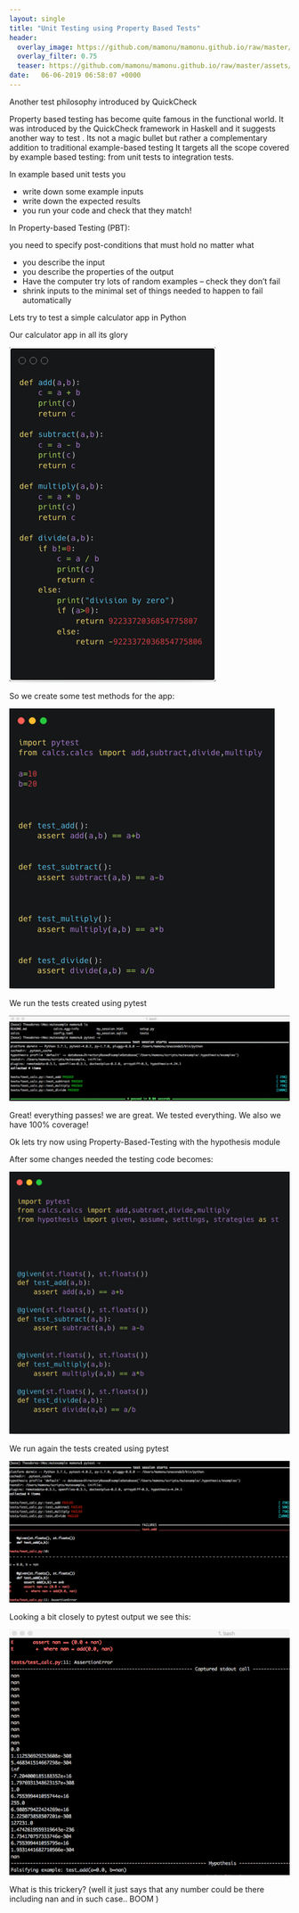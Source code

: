 ```yaml
---
layout: single
title: "Unit Testing using Property Based Tests"
header:
  overlay_image: https://github.com/mamonu/mamonu.github.io/raw/master/assets/hypt/cropped-bd1.jpg
  overlay_filter: 0.75
  teaser: https://github.com/mamonu/mamonu.github.io/raw/master/assets/hypt/cropped-bd1.jpg
date:   06-06-2019 06:58:07 +0000
---
```




Another test philosophy introduced by QuickCheck

Property based testing has become quite famous in the functional world. 
It was introduced by the QuickCheck framework in Haskell and it suggests another way to test . 
Its not a magic bullet but rather a complementary addition to traditional example-based testing 
It targets all the scope covered by example based testing: from unit tests to integration tests.


In example based unit tests you
- write down some example inputs
- write down the expected results
- you run your code and check that they match!

In Property-based Testing (PBT):

you need to specify post-conditions that must hold no matter what 

- you describe the input
- you describe the properties of the output
- Have the computer try lots of random examples – check they don’t fail
- shrink inputs to the minimal set of things needed to happen to fail automatically 


Lets try to test a simple calculator app in Python

Our calculator app in all its glory

![calc app](https://raw.githubusercontent.com/mamonu/mamonu.github.io/master/assets/hypt/calcs.png)


So we create some test methods for the app:

![calc app](https://github.com/mamonu/mamonu.github.io/blob/master/assets/hypt/pytestsimple1.png)

We run the tests created using pytest

![calc pytest](https://github.com/mamonu/mamonu.github.io/raw/master/assets/hypt/pytestresult.png)

Great! everything passes! we are great. We tested everything. We also we have 100% coverage! 



Ok lets try now using Property-Based-Testing with the hypothesis module

After some changes needed the testing code becomes:

![calc hyptest](https://github.com/mamonu/mamonu.github.io/raw/master/assets/hypt/pytesthyp.png)



We run again the tests created using pytest

![calchyptestresults](https://github.com/mamonu/mamonu.github.io/raw/master/assets/hypt/pytesthypresult1.png)



Looking a bit closely to pytest output we  see this:

![calchyptestresult2](https://github.com/mamonu/mamonu.github.io/raw/master/assets/hypt/pytesthypresult2.png)


What is this trickery? (well it just says that any number could be there including nan and in such case.. BOOM )




